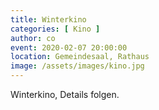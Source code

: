 ```yaml
---
title: Winterkino
categories: [ Kino ]
author: co
event: 2020-02-07 20:00:00
location: Gemeindesaal, Rathaus
image: /assets/images/kino.jpg
---
```

Winterkino, Details folgen.